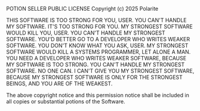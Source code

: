 POTION SELLER PUBLIC LICENSE
Copyright (c) 2025 Polarite

THIS SOFTWARE IS TOO STRONG FOR YOU, USER. YOU CAN'T HANDLE MY SOFTWARE. IT'S TOO STRONG FOR YOU. MY STRONGEST SOFTWARE WOULD KILL YOU, USER. YOU CAN'T HANDLE MY STRONGEST SOFTWARE. YOU'D BETTER GO TO A DEVELOPER WHO WRITES WEAKER SOFTWARE. YOU DON'T KNOW WHAT YOU ASK, USER. MY STRONGEST SOFTWARE WOULD KILL A SYSTEMS PROGRAMMER, LET ALONE A MAN. YOU NEED A DEVELOPER WHO WRITES WEAKER SOFTWARE, BECAUSE MY SOFTWARE IS TOO STRONG. YOU CAN'T HANDLE MY STRONGEST SOFTWARE. NO ONE CAN. I CAN'T GIVE YOU MY STRONGEST SOFTWARE, BECAUSE MY STRONGEST SOFTWARE IS ONLY FOR THE STRONGEST BEINGS, AND YOU ARE OF THE WEAKEST.

The above copyright notice and this permission notice shall be included in all copies or substantial potions of the Software.
